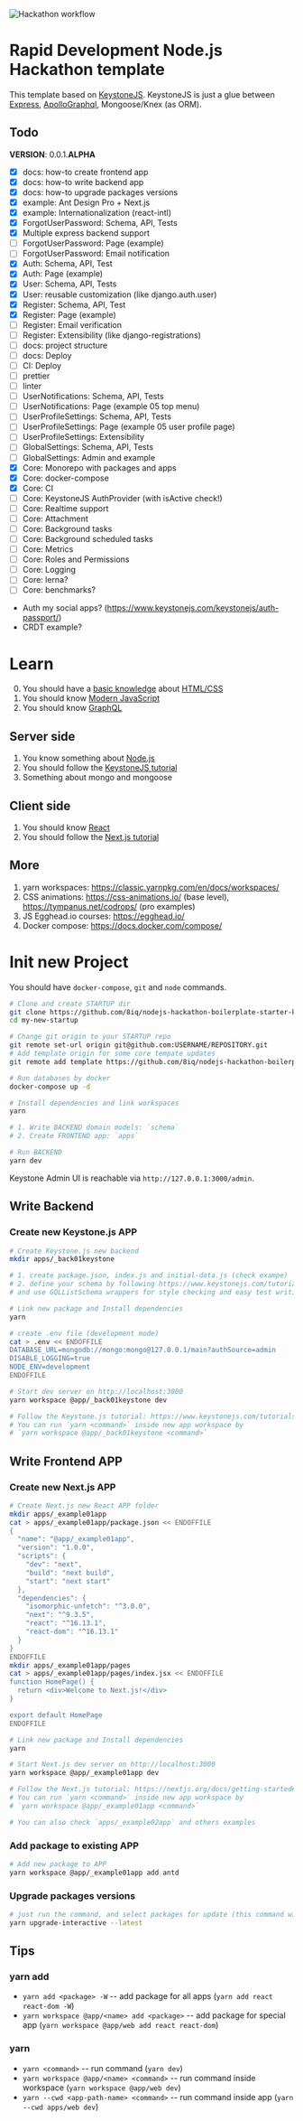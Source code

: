 ![Hackathon workflow](https://image.shutterstock.com/image-vector/banner-hackathon-design-sprintlike-event-260nw-1418226719.jpg)

# Rapid Development Node.js Hackathon template 

This template based on [KeystoneJS](https://github.com/keystonejs/keystone).
KeystoneJS is just a glue between [Express](https://github.com/expressjs/express), 
[ApolloGraphql](https://github.com/apollographql/), Mongoose/Knex (as ORM).

## Todo

**VERSION**: 0.0.1.**ALPHA**

 - [x] docs: how-to create frontend app 
 - [x] docs: how-to write backend app
 - [x] docs: how-to upgrade packages versions
 - [x] example: Ant Design Pro + Next.js
 - [x] example: Internationalization (react-intl)
 - [x] ForgotUserPassword: Schema, API, Tests
 - [x] Multiple express backend support 
 - [ ] ForgotUserPassword: Page (example)
 - [ ] ForgotUserPassword: Email notification
 - [x] Auth: Schema, API, Test
 - [x] Auth: Page (example)
 - [x] User: Schema, API, Tests
 - [x] User: reusable customization (like django.auth.user)
 - [x] Register: Schema, API, Test
 - [x] Register: Page (example)
 - [ ] Register: Email verification
 - [ ] Register: Extensibility (like django-registrations)
 - [ ] docs: project structure
 - [ ] docs: Deploy
 - [ ] CI: Deploy
 - [ ] prettier
 - [ ] linter
 - [ ] UserNotifications: Schema, API, Tests
 - [ ] UserNotifications: Page (example 05 top menu) 
 - [ ] UserProfileSettings: Schema, API, Tests
 - [ ] UserProfileSettings: Page (example 05 user profile page)
 - [ ] UserProfileSettings: Extensibility
 - [ ] GlobalSettings: Schema, API, Tests
 - [ ] GlobalSettings: Admin and example
 - [x] Core: Monorepo with packages and apps
 - [x] Core: docker-compose
 - [x] Core: CI
 - [ ] Core: KeystoneJS AuthProvider (with isActive check!)
 - [ ] Core: Realtime support
 - [ ] Core: Attachment
 - [ ] Core: Background tasks
 - [ ] Core: Background scheduled tasks
 - [ ] Core: Metrics
 - [ ] Core: Roles and Permissions
 - [ ] Core: Logging
 - [ ] Core: lerna?
 - [ ] Core: benchmarks?
 - Auth my social apps? (https://www.keystonejs.com/keystonejs/auth-passport/)
 - CRDT example?

# Learn

0. You should have a [basic knowledge](https://htmlacademy.org/courses/html-css-basics/intro/html) about [HTML/CSS](https://www.internetingishard.com/html-and-css/) 
1. You should know [Modern JavaScript](https://javascript.info/)
2. You should know [GraphQL](https://graphql.org/)

## Server side

1. You know something about [Node.js](https://nodejs.dev/)
1. You should follow the [KeystoneJS tutorial](https://www.keystonejs.com/tutorials/new-project)
1. Something about mongo and mongoose

## Client side

1. You should know [React](https://nextjs.org/learn/basics/getting-started)
1. You should follow the [Next.js tutorial](https://nextjs.org/learn/basics/getting-started)

## More

1. yarn workspaces: https://classic.yarnpkg.com/en/docs/workspaces/
2. CSS animations: https://css-animations.io/ (base level), https://tympanus.net/codrops/ (pro examples)
3. JS Egghead.io courses: https://egghead.io/
4. Docker compose: https://docs.docker.com/compose/

# Init new Project

You should have `docker-compose`, `git` and `node` commands.

```bash
# Clone and create STARTUP dir
git clone https://github.com/8iq/nodejs-hackathon-boilerplate-starter-kit my-new-startup
cd my-new-startup

# Change git origin to your STARTUP repo
git remote set-url origin git@github.com:USERNAME/REPOSITORY.git
# Add template origin for some core tempate updates
git remote add template https://github.com/8iq/nodejs-hackathon-boilerplate-starter-kit

# Run databases by docker
docker-compose up -d

# Install dependencies and link workspaces
yarn

# 1. Write BACKEND domain models: `schema`
# 2. Create FRONTEND app: `apps`

# Run BACKEND
yarn dev

```

Keystone Admin UI is reachable via `http://127.0.0.1:3000/admin`.

## Write Backend

### Create new Keystone.js APP

```bash
# Create Keystone.js new backend
mkdir apps/_back01keystone

# 1. create package.json, index.js and initial-data.js (check exampe)
# 2. define your schema by following https://www.keystonejs.com/tutorials/add-lists
# and use GQLListSchema wrappers for style checking and easy test writing

# Link new package and Install dependencies
yarn

# create .env file (development mode)
cat > .env << ENDOFFILE
DATABASE_URL=mongodb://mongo:mongo@127.0.0.1/main?authSource=admin
DISABLE_LOGGING=true
NODE_ENV=development
ENDOFFILE

# Start dev server on http://localhost:3000
yarn workspace @app/_back01keystone dev

# Follow the Keystone.js tutorial: https://www.keystonejs.com/tutorials/add-lists
# You can run `yarn <command>` inside new app workspace by
# `yarn workspace @app/_back01keystone <command>`
```

## Write Frontend APP

### Create new Next.js APP

```bash
# Create Next.js new React APP folder
mkdir apps/_example01app
cat > apps/_example01app/package.json << ENDOFFILE
{
  "name": "@app/_example01app",
  "version": "1.0.0",
  "scripts": {
    "dev": "next",
    "build": "next build",
    "start": "next start"
  },
  "dependencies": {
    "isomorphic-unfetch": "^3.0.0",
    "next": "^9.3.5",
    "react": "^16.13.1",
    "react-dom": "^16.13.1"
  }
}
ENDOFFILE
mkdir apps/_example01app/pages
cat > apps/_example01app/pages/index.jsx << ENDOFFILE
function HomePage() {
  return <div>Welcome to Next.js!</div>
}

export default HomePage
ENDOFFILE

# Link new package and Install dependencies
yarn

# Start Next.js dev server on http://localhost:3000
yarn workspace @app/_example01app dev

# Follow the Next.js tutorial: https://nextjs.org/docs/getting-started#related
# You can run `yarn <command>` inside new app workspace by
# `yarn workspace @app/_example01app <command>`

# You can also check `apps/_example02app` and others examples
```

### Add package to existing APP

```bash
# Add new package to APP
yarn workspace @app/_example01app add antd
```

### Upgrade packages versions ###

```bash
# just run the command, and select packages for update (this command will fix the package.json files) 
yarn upgrade-interactive --latest
```

## Tips

### yarn add

 - `yarn add <package> -W` -- add package for all apps (`yarn add react react-dom -W`)
 - `yarn workspace @app/<name> add <package>` -- add package for special app (`yarn workspace @app/web add react react-dom`)

### yarn <command>

 - `yarn <command>` -- run command (`yarn dev`)
 - `yarn workspace @app/<name> <command>` -- run command inside workspace (`yarn workspace @app/web dev`)
 - `yarn --cwd <app-path-name> <command>` -- run command inside app (`yarn --cwd apps/web dev`)
